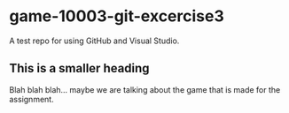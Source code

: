 # game-10003-git-excercise3
A test repo for using GitHub and Visual Studio.

## This is a smaller heading
Blah blah blah... maybe we are talking about the game that is made for the assignment.